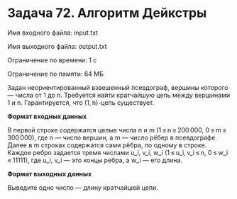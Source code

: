 # Задача 72. Алгоритм Дейкстры

Имя входного файла: input.txt

Имя выходного файла: output.txt

Ограничение по времени: 1 с

Ограничение по памяти: 64 МБ

Задан неориентированный взвешенный псевдограф, вершины которого — числа от 1 до n. Требуется найти кратчайшую цепь между вершинами 1 и n. Гарантируется, что (1, n)-цепь существует.

**Формат входных данных**

В первой строке содержатся целые числа n и m (1 ≤ n ≤ 200 000, 0 ≤ m ≤ 300 000), где n — число вершин, а m — число рёбер в псевдографе. Далее в m строках содержатся сами рёбра, по одному в строке. Каждое ребро задается тремя числами
u_i, v_i, w_i (1 ≤ u_i, v_i ≤ n, 0 ≤ w_i ≤ 11111), где u_i, v_i — это концы ребра, а w_i — его длина.

**Формат выходных данных**

Выведите одно число — длину кратчайшей цепи.
